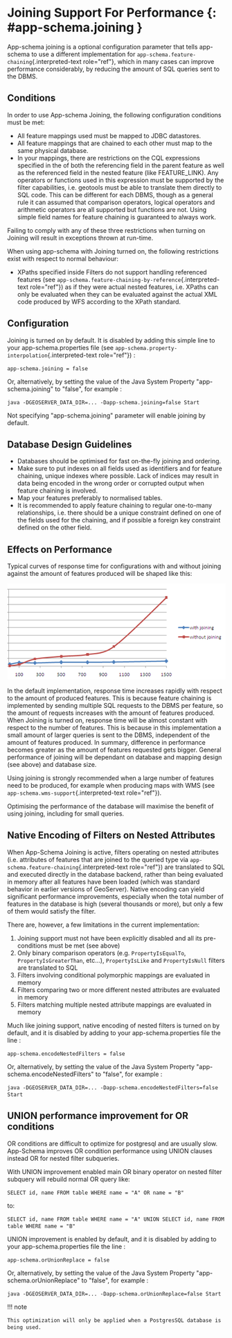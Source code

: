 # Joining Support For Performance {: #app-schema.joining }

App-schema joining is a optional configuration parameter that tells app-schema to use a different implementation for `app-schema.feature-chaining`{.interpreted-text role="ref"}, which in many cases can improve performance considerably, by reducing the amount of SQL queries sent to the DBMS.

## Conditions

In order to use App-schema Joining, the following configuration conditions must be met:

-   All feature mappings used must be mapped to JDBC datastores.
-   All feature mappings that are chained to each other must map to the same physical database.
-   In your mappings, there are restrictions on the CQL expressions specified in the <SourceExpression> of both the referencing field in the parent feature as well as the referenced field in the nested feature (like FEATURE_LINK). Any operators or functions used in this expression must be supported by the filter capabilities, i.e. geotools must be able to translate them directly to SQL code. This can be different for each DBMS, though as a general rule it can assumed that comparison operators, logical operators and arithmetic operators are all supported but functions are not. Using simple field names for feature chaining is guaranteed to always work.

Failing to comply with any of these three restrictions when turning on Joining will result in exceptions thrown at run-time.

When using app-schema with Joining turned on, the following restrictions exist with respect to normal behaviour:

-   XPaths specified inside Filters do not support handling referenced features (see `app-schema.feature-chaining-by-reference`{.interpreted-text role="ref"}) as if they were actual nested features, i.e. XPaths can only be evaluated when they can be evaluated against the actual XML code produced by WFS according to the XPath standard.

## Configuration

Joining is turned on by default. It is disabled by adding this simple line to your app-schema.properties file (see `app-schema.property-interpolation`{.interpreted-text role="ref"}) :

    app-schema.joining = false

Or, alternatively, by setting the value of the Java System Property "app-schema.joining" to "false", for example :

    java -DGEOSERVER_DATA_DIR=... -Dapp-schema.joining=false Start

Not specifying "app-schema.joining" parameter will enable joining by default.

## Database Design Guidelines

-   Databases should be optimised for fast on-the-fly joining and ordering.
-   Make sure to put indexes on all fields used as identifiers and for feature chaining, unique indexes where possible. Lack of indices may result in data being encoded in the wrong order or corrupted output when feature chaining is involved.
-   Map your features preferably to normalised tables.
-   It is recommended to apply feature chaining to regular one-to-many relationships, i.e. there should be a unique constraint defined on one of the fields used for the chaining, and if possible a foreign key constraint defined on the other field.

## Effects on Performance

Typical curves of response time for configurations with and without joining against the amount of features produced will be shaped like this:

![image](joining.png)

In the default implementation, response time increases rapidly with respect to the amount of produced features. This is because feature chaining is implemented by sending multiple SQL requests to the DBMS per feature, so the amount of requests increases with the amount of features produced. When Joining is turned on, response time will be almost constant with respect to the number of features. This is because in this implementation a small amount of larger queries is sent to the DBMS, independent of the amount of features produced. In summary, difference in performance becomes greater as the amount of features requested gets bigger. General performance of joining will be dependant on database and mapping design (see above) and database size.

Using joining is strongly recommended when a large number of features need to be produced, for example when producing maps with WMS (see `app-schema.wms-support`{.interpreted-text role="ref"}).

Optimising the performance of the database will maximise the benefit of using joining, including for small queries.

## Native Encoding of Filters on Nested Attributes

When App-Schema Joining is active, filters operating on nested attributes (i.e. attributes of features that are joined to the queried type via `app-schema.feature-chaining`{.interpreted-text role="ref"}) are translated to SQL and executed directly in the database backend, rather than being evaluated in memory after all features have been loaded (which was standard behavior in earlier versions of GeoServer). Native encoding can yield significant performance improvements, especially when the total number of features in the database is high (several thousands or more), but only a few of them would satisfy the filter.

There are, however, a few limitations in the current implementation:

1.  Joining support must not have been explicitly disabled and all its pre-conditions must be met (see above)
2.  Only binary comparison operators (e.g. `PropertyIsEqualTo`, `PropertyIsGreaterThan`, etc\...), `PropertyIsLike` and `PropertyIsNull` filters are translated to SQL
3.  Filters involving conditional polymorphic mappings are evaluated in memory
4.  Filters comparing two or more different nested attributes are evaluated in memory
5.  Filters matching multiple nested attribute mappings are evaluated in memory

Much like joining support, native encoding of nested filters is turned on by default, and it is disabled by adding to your app-schema.properties file the line :

    app-schema.encodeNestedFilters = false

Or, alternatively, by setting the value of the Java System Property "app-schema.encodeNestedFilters" to "false", for example :

    java -DGEOSERVER_DATA_DIR=... -Dapp-schema.encodeNestedFilters=false Start

## UNION performance improvement for OR conditions

OR conditions are difficult to optimize for postgresql and are usually slow. App-Schema improves OR condition performance using UNION clauses instead OR for nested filter subqueries.

With UNION improvement enabled main OR binary operator on nested filter subquery will rebuild normal OR query like:

    SELECT id, name FROM table WHERE name = "A" OR name = "B"

to:

    SELECT id, name FROM table WHERE name = "A" UNION SELECT id, name FROM table WHERE name = "B"

UNION improvement is enabled by default, and it is disabled by adding to your app-schema.properties file the line :

    app-schema.orUnionReplace = false

Or, alternatively, by setting the value of the Java System Property "app-schema.orUnionReplace" to "false", for example :

    java -DGEOSERVER_DATA_DIR=... -Dapp-schema.orUnionReplace=false Start

!!! note

    This optimization will only be applied when a PostgresSQL database is being used.

